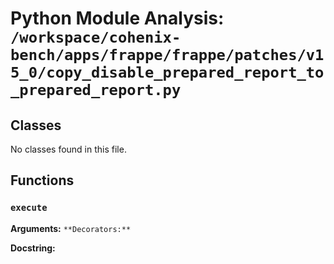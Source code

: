 # Python Module Analysis: `/workspace/cohenix-bench/apps/frappe/frappe/patches/v15_0/copy_disable_prepared_report_to_prepared_report.py`

## Classes

No classes found in this file.


## Functions

### `execute`
**Arguments:** ``
**Decorators:** ``

**Docstring:**
```

```

